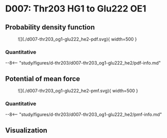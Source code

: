 # D007: Thr203 HG1 to Glu222 OE1

## Probability density function

<figure markdown>
![](./d007-thr203_og1-glu222_he2-pdf.svg){ width=500 }
</figure>

### Quantitative

--8<-- "study/figures/d-thr203/d007-thr203_og1-glu222_he2/pdf-info.md"

## Potential of mean force

<figure markdown>
![](./d007-thr203_og1-glu222_he2-pmf.svg){ width=500 }
</figure>

### Quantitative

--8<-- "study/figures/d-thr203/d007-thr203_og1-glu222_he2/pmf-info.md"

## Visualization

<div id="reduced-view" class="mol-container"></div>
<script>
document.addEventListener('DOMContentLoaded', (event) => {
    const viewer = molstar.Viewer.create('reduced-view', {
        layoutIsExpanded: false,
        layoutShowControls: false,
        layoutShowRemoteState: false,
        layoutShowSequence: true,
        layoutShowLog: false,
        layoutShowLeftPanel: false,
        viewportShowExpand: true,
        viewportShowSelectionMode: true,
        viewportShowAnimation: false,
        pdbProvider: 'rcsb',
    }).then(viewer => {
        // viewer.loadStructureFromUrl("/analysis/005-rogfp-glh-md/data/traj/frame_106403.pdb", "pdb");
        viewer.loadSnapshotFromUrl("/misc/002-molstar-states/reduced-example.molj", "molj");
    });
});
</script>
